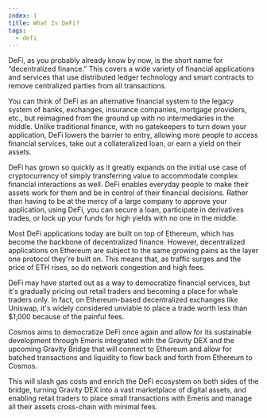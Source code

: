 ```yaml
---
index: 1
title: What Is DeFi?
tags: 
  - defi
---
```


DeFi, as you probably already know by now, is the short name for “decentralized finance.” This covers a wide variety of financial applications and services that use distributed ledger technology and smart contracts to remove centralized parties from all transactions.

You can think of DeFi as an alternative financial system to the legacy system of banks, exchanges, insurance companies, mortgage providers, etc., but reimagined from the ground up with no intermediaries in the middle. Unlike traditional finance, with no gatekeepers to turn down your application, DeFi lowers the barrier to entry, allowing more people to access financial services, take out a collateralized loan, or earn a yield on their assets.

DeFi has grown so quickly as it greatly expands on the initial use case of cryptocurrency of simply transferring value to accommodate complex financial interactions as well. DeFi enables everyday people to make their assets work for them and be in control of their financial decisions. Rather than having to be at the mercy of a large company to approve your application, using DeFi, you can secure a loan, participate in derivatives trades, or lock up your funds for high yields with no one in the middle.

Most DeFi applications today are built on top of Ethereum, which has become the backbone of decentralized finance. However, decentralized applications on Ethereum are subject to the same growing pains as the layer one protocol they're built on. This means that, as traffic surges and the price of ETH rises, so do network congestion and high fees.

DeFi may have started out as a way to democratize financial services, but it's gradually pricing out retail traders and becoming a place for whale traders only. In fact, on Ethereum-based decentralized exchanges like Uniswap, it's widely considered unviable to place a trade worth less than $1,000 because of the painful fees.

Cosmos aims to democratize DeFi once again and allow for its sustainable development through Emeris integrated with the Gravity DEX and the upcoming Gravity Bridge that will connect to Ethereum and allow for batched transactions and liquidity to flow back and forth from Ethereum to Cosmos.

This will slash gas costs and enrich the DeFi ecosystem on both sides of the bridge, turning Gravity DEX into a vast marketplace of digital assets, and enabling retail traders to place small transactions with Emeris and manage all their assets cross-chain with minimal fees.